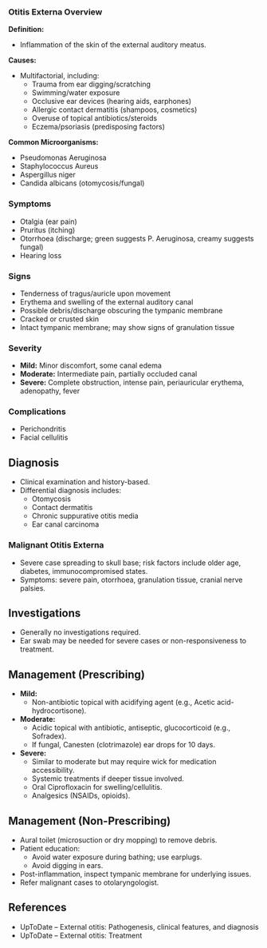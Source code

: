 ### Otitis Externa Overview

**Definition:**
- Inflammation of the skin of the external auditory meatus.

**Causes:**
- Multifactorial, including:
  - Trauma from ear digging/scratching
  - Swimming/water exposure
  - Occlusive ear devices (hearing aids, earphones)
  - Allergic contact dermatitis (shampoos, cosmetics)
  - Overuse of topical antibiotics/steroids
  - Eczema/psoriasis (predisposing factors)

**Common Microorganisms:**
- Pseudomonas Aeruginosa
- Staphylococcus Aureus
- Aspergillus niger
- Candida albicans (otomycosis/fungal)

### Symptoms
- Otalgia (ear pain)
- Pruritus (itching)
- Otorrhoea (discharge; green suggests P. Aeruginosa, creamy suggests fungal)
- Hearing loss

### Signs
- Tenderness of tragus/auricle upon movement
- Erythema and swelling of the external auditory canal
- Possible debris/discharge obscuring the tympanic membrane
- Cracked or crusted skin
- Intact tympanic membrane; may show signs of granulation tissue

### Severity
- **Mild:** Minor discomfort, some canal edema
- **Moderate:** Intermediate pain, partially occluded canal
- **Severe:** Complete obstruction, intense pain, periauricular erythema, adenopathy, fever

### Complications
- Perichondritis
- Facial cellulitis

## Diagnosis
- Clinical examination and history-based.
- Differential diagnosis includes:
  - Otomycosis
  - Contact dermatitis
  - Chronic suppurative otitis media
  - Ear canal carcinoma

### Malignant Otitis Externa
- Severe case spreading to skull base; risk factors include older age, diabetes, immunocompromised states.
- Symptoms: severe pain, otorrhoea, granulation tissue, cranial nerve palsies.

## Investigations
- Generally no investigations required.
- Ear swab may be needed for severe cases or non-responsiveness to treatment.

## Management (Prescribing)
- **Mild:** 
  - Non-antibiotic topical with acidifying agent (e.g., Acetic acid-hydrocortisone).
- **Moderate:**
  - Acidic topical with antibiotic, antiseptic, glucocorticoid (e.g., Sofradex).
  - If fungal, Canesten (clotrimazole) ear drops for 10 days.
- **Severe:**
  - Similar to moderate but may require wick for medication accessibility. 
  - Systemic treatments if deeper tissue involved.
  - Oral Ciprofloxacin for swelling/cellulitis.
  - Analgesics (NSAIDs, opioids).

## Management (Non-Prescribing)
- Aural toilet (microsuction or dry mopping) to remove debris.
- Patient education: 
  - Avoid water exposure during bathing; use earplugs.
  - Avoid digging in ears.
- Post-inflammation, inspect tympanic membrane for underlying issues.
- Refer malignant cases to otolaryngologist.

## References
- UpToDate – External otitis: Pathogenesis, clinical features, and diagnosis
- UpToDate – External otitis: Treatment